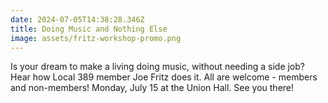 ```yaml
---
date: 2024-07-05T14:38:28.346Z
title: Doing Music and Nothing Else
image: assets/fritz-workshop-promo.png
---
```

I﻿s your dream to make a living doing music, without needing a side job? Hear how Local 389 member Joe Fritz does it. All are welcome - members and non-members! Monday, July 15 at the Union Hall. See you there!
